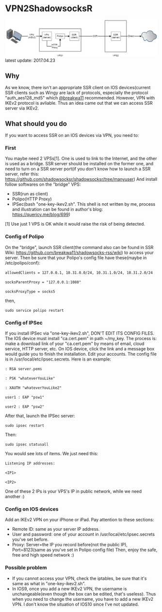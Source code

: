 # VPN2ShadowsocksR
![Process](/vpn2ssr.jpg)
latest update: 2017.04.23
## Why
  As we know, there isn't an appropriate SSR client on IOS devices(current SSR clients such as Wingy are lack of protocols, especially the protocol "auth_aes128_md5" which [@breakwa11](https://github.com/breakwa11) recommended. However, VPN with IKEv2 protocol is avliable. Thus an idea came out that we can access SSR server via IKEv2.
## What should you do
  If you want to access SSR on an IOS devices via VPN, you need to:
### First
  You maybe need 2 VPSs[1]. One is used to link to the Internet, and the other is used as a bridge. SSR server should be installed on the former one, and need to turn on a SSR server port(if you don't know how to launch a SSR server, refer this: https://github.com/shadowsocksr/shadowsocksr/tree/manyuser)
  And install follow softwares on the "bridge" VPS:
  * SSR(run as client)
  * Polipo(HTTP Proxy)
  * IPSec(bash "one-key-ikev2.sh". This shell is not written by me, process and illustration can be found in author's blog: https://quericy.me/blog/699)

[1] Use just 1 VPS is OK while it would raise the risk of being detected.
###  Config of Polipo
  On the "bridge", launch SSR client(the command also can be found in SSR Wiki: https://github.com/breakwa11/shadowsocks-rss/wiki) to access your server. Then be sure that your Polipo's config file have these(maybe in /etc/polipo/conf):
  
`allowedClients = 127.0.0.1, 10.31.0.0/24, 10.31.1.0/24, 10.31.2.0/24`

`socksParentProxy = "127.0.0.1:1080"`

`socksProxyType = socks5`

  then,
  
`sudo service polipo restart`

###  Config of IPSec
  If you install IPSec via "one-key-ikev2.sh", DON'T EDIT ITS CONFIG FILES. The IOS device must install "ca.cert.pem" in path ~/my_key. The process is: make a download link of your "ca.cert.pem" by means of email, cloud service, HTTP server, etc. On IOS device, click the link and a message box would guide you to finish the installation.
  Edit your accounts. The config file is in /usr/local/etc/ipsec.secrets. Here is an example:

`: RSA server.pems`

`: PSK "whateverYouLike"`

`: XAUTH "whateverYouLike2"`

`user1 : EAP "psw1"`

`user2 : EAP "psw2"`

After that, launch the IPSec server:

`sudo ipsec restart`

Then:
  
`sudo ipsec statusall`

You would see lots of items. We just need this:

  `Listening IP addresses:`
  
  `<IP1>`
  
  `<IP2>`

  One of these 2 IPs is your VPS's IP in public network, while we need another :)

###  Config on IOS devices
  Add an IKEv2 VPN on your iPhone or iPad. Pay attention to these sections:
  * Remote ID: same as your server IP address.
  * User and password: one of your account in /usr/local/etc/ipsec.secrets you've set before.
  * Proxy: Server=the IP you record before(not the public IP), Port=8123(same as you've set in Polipo config file)
Then, enjoy the safe, free and high speed network :)

### Possible problem
* If you cannot access your VPN, check the iptables, be sure that it's same as what in "one-key-ikev2.sh".
* In IOS9, once you add a new IKEv2 VPN, the username is unchangeable(even though the box can be edited, that's useless). Thus when you need to change the username, you have to add a new IKEv2 VPN. I don't know the situation of IOS10 since I've not updated.

